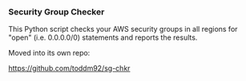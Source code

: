 ### Security Group Checker

This Python script checks your AWS security groups in all regions for "open" (i.e. 0.0.0.0/0) statements and reports the results.

Moved into its own repo:

https://github.com/toddm92/sg-chkr
